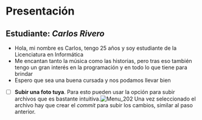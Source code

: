 # Presentación

## Estudiante: _Carlos Rivero_

- Hola, mi nombre es Carlos, tengo 25 años y soy estudiante de la Licenciatura en Informática 
- Me encantan tanto la música como las historias, pero tras eso también tengo un gran interés en la programación y en todo lo que tiene para brindar
- Espero que sea una buena cursada y nos podamos llevar bien

- [ ] **Subir una foto tuya**. Para esto pueden usar la opción para subir archivos que es bastante intuitiva.![Menu_202](https://user-images.githubusercontent.com/4098184/89341973-7e345580-d678-11ea-9a96-7c117034f81a.png)
Una vez seleccionado el archivo hay que crear el _commit_ para subir los cambios, similar al paso anterior.

